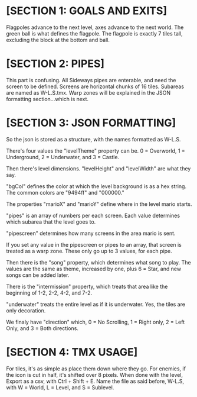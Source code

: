# [SECTION 1: GOALS AND EXITS]

Flagpoles advance to the next level, axes advance to the next world. The green ball is what defines the flagpole. The flagpole is exactly 7 tiles tall, excluding the block at the bottom and ball.

# [SECTION 2: PIPES]

This part is confusing. All Sideways pipes are enterable, and need the screen to be defined. Screens are horizontal chunks of 16 tiles. Subareas are named as W-L.S.tmx. Warp zones will be explained in the JSON formatting section...which is next.

# [SECTION 3: JSON FORMATTING]

So the json is stored as a structure, with the names formatted as W-L.S.

There's four values the "levelTheme" property can be. 0 = Overworld, 1 = Underground, 2 = Underwater, and 3 = Castle.

Then there's level dimensions. "levelHeight" and "levelWidth" are what they say.

"bgCol" defines the color at which the level background is as a hex string. The common colors are "9494ff" and "000000."

The properties "marioX" and "marioY" define where in the level mario starts.

"pipes" is an array of numbers per each screen. Each value determines which subarea that the level goes to.

"pipescreen" determines how many screens in the area mario is sent.

If you set any value in the pipescreen or pipes to an array, that screen is treated as a warp zone. These only go up to 3 values, for each pipe.

Then there is the "song" property, which determines what song to play. The values are the same as theme, increased by one, plus 6 = Star, and new songs can be added later.

There is the "intermission" property, which treats that area like the beginning of 1-2, 2-2, 4-2, and 7-2.

"underwater" treats the entire level as if it is underwater. Yes, the tiles are only decoration.

We finaly have "direction" which, 0 = No Scrolling, 1 = Right only, 2 = Left Only, and 3 = Both directions.

# [SECTION 4: TMX USAGE]

For tiles, it's as simple as place them down where they go. For enemies, if the icon is cut in half, it's shifted over 8 pixels. When done with the level, Export as a csv, with Ctrl + Shift + E. Name the file as said before, W-L.S, with W = World, L = Level, and S = Sublevel.
